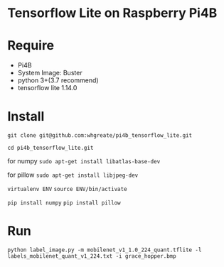 # Tensorflow Lite on Raspberry Pi4B

# Require
+ Pi4B
+ System Image: Buster
+ python 3+(3.7 recommend)
+ tensorflow lite 1.14.0

# Install
```git clone git@github.com:whgreate/pi4b_tensorflow_lite.git ```

``` cd pi4b_tensorflow_lite.git ```

for numpy
``` sudo apt-get install libatlas-base-dev ```

for pillow
``` sudo apt-get install libjpeg-dev ```

``` virtualenv ENV ```
``` source ENV/bin/activate ```

``` pip install numpy ```
``` pip install pillow ```

# Run
``` python label_image.py -m mobilenet_v1_1.0_224_quant.tflite -l labels_mobilenet_quant_v1_224.txt -i grace_hopper.bmp ```


